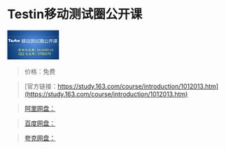 # Testin移动测试圈公开课

![img](../../../assets/study163/free/6619254612770678540.jpg)

> 价格：免费

> [官方链接：https://study.163.com/course/introduction/1012013.htm](https://study.163.com/course/introduction/1012013.htm)

> [阿里网盘：]()

> [百度网盘：]()

> [夸克网盘：]()
